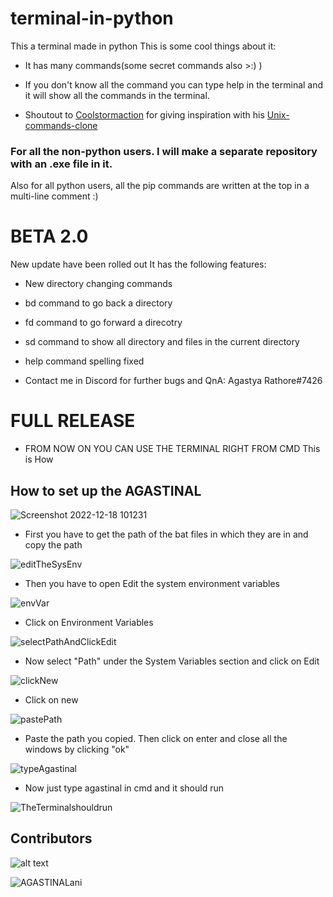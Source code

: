 
# terminal-in-python

This a terminal made in python
This is some cool things about it:

- It has many commands(some secret commands also >:) )

- If you don't know all the command you can type help in the terminal and it will show all the commands in the terminal.

- Shoutout to [Coolstormaction](https://github.com/Coolstormaction) for giving inspiration with his [Unix-commands-clone](https://github.com/Coolstormaction/unix-commands-clone)

### For all the non-python users. I will make a separate repository with an .exe file in it.

Also for all python users, all the pip commands are written at the top in a multi-line comment :)

# BETA 2.0

New update have been rolled out
It has the following features:

- New directory changing commands

- bd command to go back a directory

- fd command to go forward a direcotry

- sd command to show all directory and files in the current directory

- help command spelling fixed

- Contact me in Discord for further bugs and QnA: Agastya Rathore#7426


# FULL RELEASE 

- FROM NOW ON YOU CAN USE THE TERMINAL RIGHT FROM CMD
This is How

## How to set up the AGASTINAL

![Screenshot 2022-12-18 101231](https://user-images.githubusercontent.com/78737482/208282060-7004d3b9-258e-4cb2-990c-6c1c2fb9400e.png)

- First you have to get the path of the bat files in which they are in and copy the path

![editTheSysEnv](https://user-images.githubusercontent.com/78737482/208282071-08281b17-309d-4ece-8445-29526f85bdea.png)

- Then you have to open Edit the system environment variables

![envVar](https://user-images.githubusercontent.com/78737482/208282080-096dee1d-1bbb-49e2-a5a7-511e74b474c0.png)

- Click on Environment Variables

![selectPathAndClickEdit](https://user-images.githubusercontent.com/78737482/208282086-c201a07b-4d40-4125-9f14-c258b48c21a4.png)

- Now select "Path" under the System Variables section and click on Edit

![clickNew](https://user-images.githubusercontent.com/78737482/208282098-fcc26e7e-37ba-485a-b764-59fbd7f11466.png)

- Click on new

![pastePath](https://user-images.githubusercontent.com/78737482/208282111-4dac512c-b351-4bec-b300-4739dd7449a3.png)

- Paste the path you copied. Then click on enter and close all the windows by clicking "ok"

![typeAgastinal](https://user-images.githubusercontent.com/78737482/208282147-97bc41dd-d63d-4c83-bdfa-327c94d1381d.png)

- Now just type agastinal in cmd and it should run

![TheTerminalshouldrun](https://user-images.githubusercontent.com/78737482/208282158-d12dae3d-965b-4225-a5b1-2ac8a84d6fdd.png)


## Contributors

![alt text](![rapic](https://user-images.githubusercontent.com/78737482/208637763-2f41ecf0-7bb2-40ad-ad37-8e5ebebbf14e.png)
)



![AGASTINALani](https://user-images.githubusercontent.com/78737482/199528559-25557e3f-f0f0-4d51-898b-35f3220eed85.gif)
